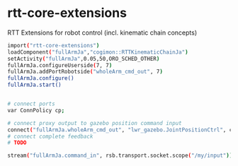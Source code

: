 # rtt-core-extensions
RTT Extensions for robot control (incl. kinematic chain concepts)


```bash
import("rtt-core-extensions")
loadComponent("fullArmJa","cogimon::RTTKinematicChainJa")
setActivity("fullArmJa",0.05,50,ORO_SCHED_OTHER)
fullArmJa.configureUserside(7, 7)
fullArmJa.addPortRobotside("wholeArm_cmd_out", 7)
fullArmJa.configure()
fullArmJa.start()


# connect ports
var ConnPolicy cp;

# connect proxy output to gazebo position command input
connect("fullArmJa.wholeArm_cmd_out", "lwr_gazebo.JointPositionCtrl", cp)
# connect complete feedback
# TODO

stream("fullArmJa.command_in", rsb.transport.socket.scope("/my/input"))
```
